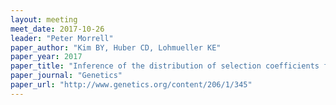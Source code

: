 ```yaml
---
layout: meeting
meet_date: 2017-10-26
leader: "Peter Morrell"
paper_author: "Kim BY, Huber CD, Lohmueller KE"
paper_year: 2017
paper_title: "Inference of the distribution of selection coefficients for new nonsynonymous mutations using large samples"
paper_journal: "Genetics"
paper_url: "http://www.genetics.org/content/206/1/345"
---
```

